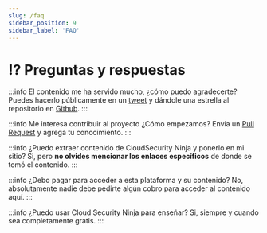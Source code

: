```yaml
---
slug: /faq
sidebar_position: 9
sidebar_label: 'FAQ'
---
```


# ⁉️ Preguntas y respuestas

:::info El contenido me ha servido mucho, ¿cómo puedo agradecerte? 
Puedes hacerlo públicamente en un [tweet](https://twitter.com/intent/tweet/?text=%23CloudSecNinja%20una%20plataforma%20de%20aprendizaje%20GRATUITA%20para%20desarrollar%20habilidades%20en%20%23CloudSecurity%20usando%20%40aws_cloud%20creada%20por%20%40gerardokaztro.%20Aprende,%20divi%C3%A9rtete%20y%20comparte%20%F0%9F%91%8A%20&url=https://acloudsecurity.ninja) y dándole una estrella al repositorio en [Github](https://github.com/gerardokaztro/cloudsec-ninja).
:::

:::info Me interesa contribuir al proyecto ¿Cómo empezamos?
Envía un [Pull Request](https://github.com/gerardokaztro/cloudsec-ninja) y agrega tu conocimiento.
:::

:::info ¿Puedo extraer contenido de CloudSecurity Ninja y ponerlo en mi sitio? 
Si, pero **no olvides mencionar los enlaces específicos** de donde se tomó el contenido.
:::

:::info ¿Debo pagar para acceder a esta plataforma y su contenido?
No, absolutamente nadie debe pedirte algún cobro para acceder al contenido aquí.
:::

:::info ¿Puedo usar Cloud Security Ninja para enseñar?
Si, siempre y cuando sea completamente gratis.
:::
